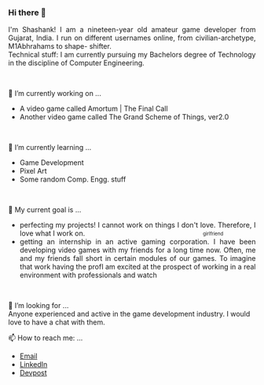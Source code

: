 ### Hi there 👋

<p align='justify'>
    I'm Shashank! I am a nineteen-year old amateur game developer from Gujarat, India. I run on different usernames online, from civilian-archetype, M1Abhrahams to shape-           shifter.
    <br />
    Technical stuff: I am currently pursuing my Bachelors degree of Technology in the discipline of Computer Engineering. 
</p>
<br/>

🔭 I’m currently working on ...
    <ul>
        <li>
            A video game called Amortum | The Final Call
        </li>
        <li>
            Another video game called The Grand Scheme of Things, ver2.0
        </li>
    </ul>
<br/>

🌱 I’m currently learning ...
    <ul>
        <li>
            Game Development
        </li>
        <li>
            Pixel Art
        </li>
        <li>
            Some random Comp. Engg. stuff
        </li>
    </ul>
<br/>

👯 My current goal is ...
    <ul align='justify'>
        <li>
            perfecting my projects! I cannot work on things I don't love. Therefore, I love what I work on. &nbsp; &nbsp; &nbsp; &nbsp; &nbsp; &nbsp; &nbsp; &nbsp; &nbsp;                   &nbsp; &nbsp; &nbsp; &nbsp; &nbsp; &nbsp; &nbsp; &nbsp; &nbsp; &nbsp; &nbsp; &nbsp; &nbsp; &nbsp; &nbsp; &nbsp; &nbsp; &nbsp; &nbsp; &nbsp; &nbsp;                               <sub><sup>girlfriend</sup></sub>
        </li>
        <li>
            getting an internship in an active gaming corporation. I have been developing video games with my friends for a long time now. Often, me and my friends fall short in             certain modules of our games. To imagine that work having the profI am excited at the prospect of working in a real environment with professionals and watch
        </li>
    </ul>
<br/>
        
🤔 I’m looking for ...
<br/>
    Anyone experienced and active in the game development industry. I would love to have a chat with them.
<br/>

📫 How to reach me: ...
    <ul>
        <li>
            <a href='mailto:shash.nerurkar@gmail.com'>Email</a>
        </li>
        <li>
            <a href='https://www.linkedin.com/in/shashank-nerurkar-1bb151171/'>LinkedIn</a>
        </li>
        <li>
            <a href='https://devpost.com/shash-nerurkar?ref_content=user-portfolio&ref_feature=portfolio&ref_medium=global-nav'>Devpost</a>
        </li>
    </ul>
<br/>
